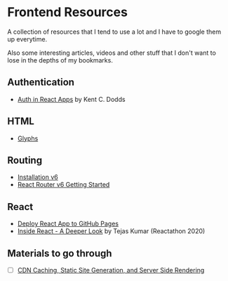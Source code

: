 # Frontend Resources 

A collection of resources that I tend to use a lot and I have to google them up everytime.

Also some interesting articles, videos and other stuff that I don't want to lose in the depths of my bookmarks.

## Authentication

* [Auth in React Apps](https://kentcdodds.com/blog/authentication-in-react-applications) by Kent C. Dodds

## HTML

* [Glyphs](https://css-tricks.com/snippets/html/glyphs/)

## Routing

* [Installation v6](https://github.com/ReactTraining/react-router/blob/dev/docs/installation/add-to-a-website.md)
* [React Router v6 Getting Started](https://github.com/ReactTraining/react-router/blob/dev/docs/installation/getting-started.md)

## React

* [Deploy React App to GitHub Pages](https://dev.to/yuribenjamin/how-to-deploy-react-app-in-github-pages-2a1f)
* [Inside React - A Deeper Look](https://youtu.be/pkNzU-5oDiA?t=5843) by Tejas Kumar (Reactathon 2020)

## Materials to go through 

- [ ] [CDN Caching, Static Site Generation, and Server Side Rendering](https://www.youtube.com/watch?v=bfLFHp7Sbkg&list=WL&index=1&t=1s)
